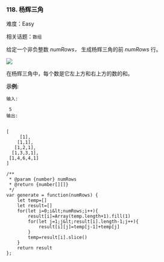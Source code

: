 ### 118. 杨辉三角

难度：Easy

相关话题：`数组`

给定一个非负整数 *numRows，* 生成杨辉三角的前 *numRows* 行。



![](https://upload.wikimedia.org/wikipedia/commons/0/0d/PascalTriangleAnimated2.gif)


在杨辉三角中，每个数是它左上方和右上方的数的和。



 **示例:** 





```
输入:

 5
输出:


[
     [1],
    [1,1],
   [1,2,1],
  [1,3,3,1],
 [1,4,6,4,1]
]
```


```
/**
 * @param {number} numRows
 * @return {number[][]}
 */
var generate = function(numRows) {
    let temp=[]
    let result=[]
    for(let i=0;i&lt;numRows;i++){
        result[i]=Array(temp.length+1).fill(1)
        for(let j=1;j&lt;result[i].length-1;j++){
            result[i][j]=temp[j-1]+temp[j]
        }
        temp=result[i].slice()
    }
    return result
};



```

